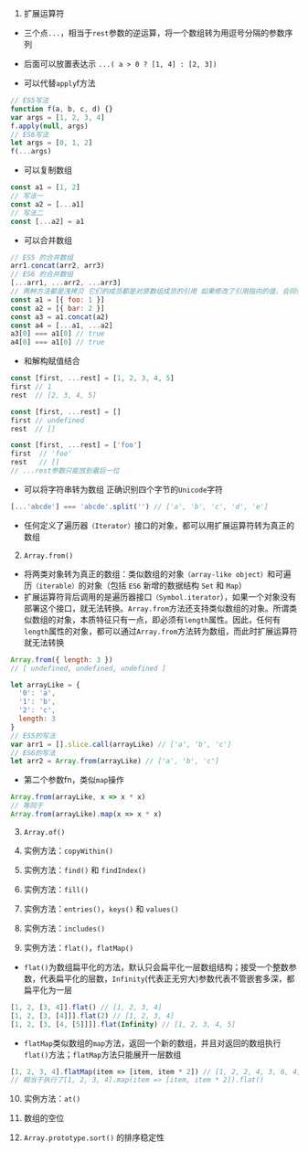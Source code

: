 1. 扩展运算符
  - 三个点`...`，相当于`rest`参数的逆运算，将一个数组转为用逗号分隔的参数序列

  - 后面可以放置表达示 `...( a > 0 ? [1, 4] : [2, 3])`

  - 可以代替`apply`f方法
  ```js
  // ES5写法
  function f(a, b, c, d) {}
  var args = [1, 2, 3, 4]
  f.apply(null, args)
  // ES6写法
  let args = [0, 1, 2]
  f(...args)
  ```

  - 可以复制数组
  ```js
  const a1 = [1, 2]
  // 写法一
  const a2 = [...a1]
  // 写法二
  const [...a2] = a1
  ```

  - 可以合并数组
  ```js
  // ES5 的合并数组
  arr1.concat(arr2, arr3)
  // ES6 的合并数组
  [...arr1, ...arr2, ...arr3]
  // 两种方法都是浅拷贝 它们的成员都是对原数组成员的引用 如果修改了引用指向的值，会同步反映到新数组
  const a1 = [{ foo: 1 }]
  const a2 = [{ bar: 2 }]
  const a3 = a1.concat(a2)
  const a4 = [...a1, ...a2]
  a3[0] === a1[0] // true
  a4[0] === a1[0] // true
  ```

  - 和解构赋值结合
  ```js
  const [first, ...rest] = [1, 2, 3, 4, 5]
  first // 1
  rest  // [2, 3, 4, 5]

  const [first, ...rest] = []
  first // undefined
  rest  // []

  const [first, ...rest] = ['foo']
  first  // 'foo'
  rest   // []
  // ...rest参数只能放到最后一位
  ```

  - 可以将字符串转为数组 正确识别四个字节的`Unicode`字符
  ```js
  [...'abcde'] === 'abcde'.split('') // ['a', 'b', 'c', 'd', 'e']
  ```

  - 任何定义了遍历器`（Iterator）`接口的对象，都可以用扩展运算符转为真正的数组

2. `Array.from()`
  - 将两类对象转为真正的数组：类似数组的对象`（array-like object）`和可遍历`（iterable）`的对象（包括 `ES6` 新增的数据结构 `Set` 和 `Map`）
  - 扩展运算符背后调用的是遍历器接口`（Symbol.iterator`），如果一个对象没有部署这个接口，就无法转换。`Array.from`方法还支持类似数组的对象。所谓类似数组的对象，本质特征只有一点，即必须有`length`属性。因此，任何有`length`属性的对象，都可以通过`Array.from`方法转为数组，而此时扩展运算符就无法转换
  ```js
  Array.from({ length: 3 })
  // [ undefined, undefined, undefined ]

  let arrayLike = {
    '0': 'a',
    '1': 'b',
    '2': 'c',
    length: 3
  }
  // ES5的写法
  var arr1 = [].slice.call(arrayLike) // ['a', 'b', 'c']
  // ES6的写法
  let arr2 = Array.from(arrayLike) // ['a', 'b', 'c']
  ```

  - 第二个参数fn，类似`map`操作
  ```js
  Array.from(arrayLike, x => x * x)
  // 等同于
  Array.from(arrayLike).map(x => x * x)
  ```

3. `Array.of()`

4. 实例方法：`copyWithin()`

5. 实例方法：`find()` 和 `findIndex()`

6. 实例方法：`fill()`

7. 实例方法：`entries()`，`keys()` 和 `values()`

8. 实例方法：`includes()`

9. 实例方法：`flat()`，`flatMap()`
  - `flat()`为数组扁平化的方法，默认只会扁平化一层数组结构；接受一个整数参数，代表扁平化的层数，`Infinity`(代表正无穷大)参数代表不管嵌套多深，都扁平化为一层

  ```js
  [1, 2, [3, 4]].flat() // [1, 2, 3, 4]
  [1, 2, [3, [4]]].flat(2) // [1, 2, 3, 4]
  [1, 2, [3, [4, [5]]]].flat(Infinity) // [1, 2, 3, 4, 5]
  ```

  - `flatMap`类似数组的`map`方法，返回一个新的数组，并且对返回的数组执行`flat()`方法；`flatMap`方法只能展开一层数组

  ```js
  [1, 2, 3, 4].flatMap(item => [item, item * 2]) // [1, 2, 2, 4, 3, 6, 4, 8]
  // 相当于执行了[1, 2, 3, 4].map(item => [item, item * 2]).flat()
  ```

10. 实例方法：`at()`

11. 数组的空位

12. `Array.prototype.sort()` 的排序稳定性